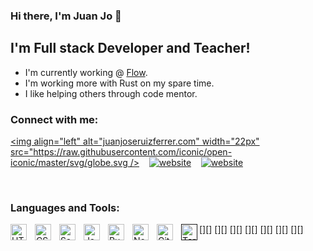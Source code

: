 ### Hi there, I'm Juan Jo 👋

## I'm Full stack Developer and Teacher!
- I'm currently working @ [Flow](https://flowinc.app/).
- I'm working more with Rust on my spare time.
- I like helping others through code mentor.

### Connect with me:


[<img align="left" alt="juanjoseruizferrer.com" width="22px" src="https://raw.githubusercontent.com/iconic/open-iconic/master/svg/globe.svg />][website]
&nbsp;&nbsp;
[![website](./img/twitter-dark.svg)](https://twitter.com/Awesome_Juanjo)
&nbsp;&nbsp;
[![website](./img/linkedin-dark.svg)](https://linkedin.com/in/jjgeek)

<br />

### Languages and Tools:

[<img align="left" alt="HTML5" width="26px" src="https://cdn.jsdelivr.net/gh/devicons/devicon/icons/html5/html5-original.svg" style="padding-right:10px;" />][]
[<img align="left" alt="CSS3" width="26px" src="https://cdn.jsdelivr.net/gh/devicons/devicon/icons/css3/css3-original.svg" style="padding-right:10px;" />][]
[<img align="left" alt="Sass" width="26px" src="https://cdn.jsdelivr.net/gh/devicons/devicon/icons/sass/sass-original.svg" style="padding-right:10px;" />][]
[<img align="left" alt="JavaScript" width="26px" src="https://cdn.jsdelivr.net/gh/devicons/devicon/icons/javascript/javascript-original.svg" style="padding-right:10px;" />][]
[<img align="left" alt="Ruby" width="26px" src="https://cdn.jsdelivr.net/gh/devicons/devicon/icons/react/react-original.svg" style="padding-right:10px;" />][]
[<img align="left" alt="Node.js" width="26px" src="https://cdn.jsdelivr.net/gh/devicons/devicon/icons/nodejs/nodejs-original.svg" style="padding-right:10px;" />][]
[<img align="left" alt="Git" width="26px" src="https://cdn.jsdelivr.net/gh/devicons/devicon/icons/git/git-original.svg" style="padding-right:10px;" />][]
[<img align="left" alt="Terminal" width="26px" src="./img/terminal-dark.svg" />]()

<br />
<br />


[website]: https://juanjoseruizferrer.com
[twitter]: https://twitter.com/Awesome_Juanjo
[linkedin]: https://linkedin.com/in/jjgeek
